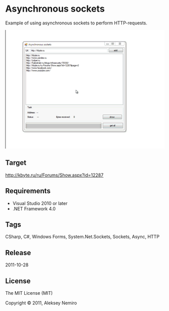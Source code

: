 ﻿# Asynchronous sockets

Example of using asynchronous sockets to perform HTTP-requests.

![Preview](preview.gif)

## Target

http://kbyte.ru/ru/Forums/Show.aspx?id=12287

## Requirements

* Visual Studio 2010 or later
* .NET Framework 4.0

## Tags 

CSharp, C#, Windows Forms, System.Net.Sockets, Sockets, Async, HTTP

## Release

2011-10-28

## License

The MIT License (MIT)

Copyright © 2011, Aleksey Nemiro